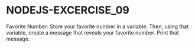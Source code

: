 # NODEJS-EXCERCISE_09
Favorite Number: Store your favorite number in a variable. Then, using that variable, create a  message that reveals your favorite number. Print that message.
